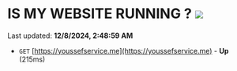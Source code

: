 # IS MY WEBSITE RUNNING ? [![](https://img.shields.io/static/v1?label=Sponsor&message=%E2%9D%A4&logo=GitHub&color=%23fe8e86)](https://github.com/sponsors/Youssef-Lehmam)

Last updated: **12/8/2024, 2:48:59 AM**

- `GET` [https://youssefservice.me](https://youssefservice.me) - **Up** (215ms)

